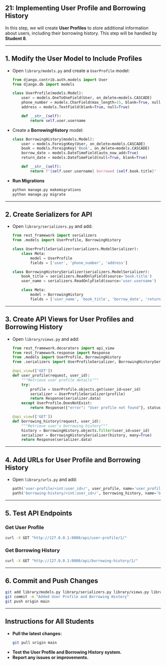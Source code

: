 ## 21: Implementing User Profile and Borrowing History

In this step, we will create **User Profiles** to store additional information about users, including their borrowing history. This step will be handled by **Student 8**.

---

## **1. Modify the User Model to Include Profiles**  

- Open `library/models.py` and create a `UserProfile` model:

  ```python
  from django.contrib.auth.models import User
  from django.db import models

  class UserProfile(models.Model):
      user = models.OneToOneField(User, on_delete=models.CASCADE)
      phone_number = models.CharField(max_length=15, blank=True, null=True)
      address = models.TextField(blank=True, null=True)

      def __str__(self):
          return self.user.username
  ```

- Create a **BorrowingHistory** model:

  ```python
  class BorrowingHistory(models.Model):
      user = models.ForeignKey(User, on_delete=models.CASCADE)
      book = models.ForeignKey('Book', on_delete=models.CASCADE)
      borrow_date = models.DateTimeField(auto_now_add=True)
      return_date = models.DateTimeField(null=True, blank=True)

      def __str__(self):
          return f"{self.user.username} borrowed {self.book.title}"
  ```

- **Run Migrations**  
  ```bash
  python manage.py makemigrations
  python manage.py migrate
  ```

---

## **2. Create Serializers for API**  

- Open `library/serializers.py` and add:

  ```python
  from rest_framework import serializers
  from .models import UserProfile, BorrowingHistory

  class UserProfileSerializer(serializers.ModelSerializer):
      class Meta:
          model = UserProfile
          fields = ['user', 'phone_number', 'address']

  class BorrowingHistorySerializer(serializers.ModelSerializer):
      book_title = serializers.ReadOnlyField(source='book.title')
      user_name = serializers.ReadOnlyField(source='user.username')

      class Meta:
          model = BorrowingHistory
          fields = ['user_name', 'book_title', 'borrow_date', 'return_date']
  ```

---

## **3. Create API Views for User Profiles and Borrowing History**  

- Open `library/views.py` and add:

  ```python
  from rest_framework.decorators import api_view
  from rest_framework.response import Response
  from .models import UserProfile, BorrowingHistory
  from .serializers import UserProfileSerializer, BorrowingHistorySerializer

  @api_view(['GET'])
  def user_profile(request, user_id):
      """Retrieve user profile details"""
      try:
          profile = UserProfile.objects.get(user_id=user_id)
          serializer = UserProfileSerializer(profile)
          return Response(serializer.data)
      except UserProfile.DoesNotExist:
          return Response({"error": "User profile not found"}, status=404)

  @api_view(['GET'])
  def borrowing_history(request, user_id):
      """Retrieve user's borrowing history"""
      history = BorrowingHistory.objects.filter(user_id=user_id)
      serializer = BorrowingHistorySerializer(history, many=True)
      return Response(serializer.data)
  ```

---

## **4. Add URLs for User Profile and Borrowing History**  

- Open `library/urls.py` and add:

  ```python
  path('user-profile/<int:user_id>/', user_profile, name='user_profile'),
  path('borrowing-history/<int:user_id>/', borrowing_history, name='borrowing_history'),
  ```

---

## **5. Test API Endpoints**  

### **Get User Profile**
```bash
curl -X GET "http://127.0.0.1:8000/api/user-profile/1/"
```

### **Get Borrowing History**
```bash
curl -X GET "http://127.0.0.1:8000/api/borrowing-history/1/"
```

---

## **6. Commit and Push Changes**  

```bash
git add library/models.py library/serializers.py library/views.py library/urls.py
git commit -m "Added User Profile and Borrowing History"
git push origin main
```

---

## **Instructions for All Students**  

- **Pull the latest changes:**
  ```bash
  git pull origin main
  ```
- **Test the User Profile and Borrowing History system.**
- **Report any issues or improvements.**
